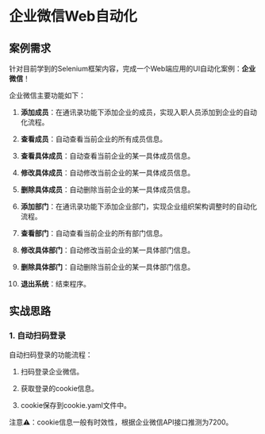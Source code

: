 # 企业微信Web自动化

## 案例需求

针对目前学到的Selenium框架内容，完成一个Web端应用的UI自动化案例：**企业微信**！

企业微信主要功能如下：

1. **添加成员**：在通讯录功能下添加企业的成员，实现入职人员添加到企业的自动化流程。

1. **查看成员**：自动查看当前企业的所有成员信息。


1. **查看具体成员**：自动查看当前企业的某一具体成员信息。

1. **修改具体成员**：自动修改当前企业的某一具体成员信息。

1. **删除具体成员**：自动删除当前企业的某一具体成员信息。

1. **添加部门**：在通讯录功能下添加企业部门，实现企业组织架构调整时的自动化流程。


1. **查看部门**：自动查看当前企业的所有部门信息。

1. **修改具体部门**：自动修改当前企业的某一具体部门信息。

1. **删除具体部门**：自动删除当前企业的某一具体部门信息。

1. **退出系统**：结束程序。


## 实战思路

### 1. 自动扫码登录

自动扫码登录的功能流程：

1. 扫码登录企业微信。

2. 获取登录的cookie信息。

3. cookie保存到cookie.yaml文件中。

注意⚠️：cookie信息一般有时效性，根据企业微信API接口推测为7200。